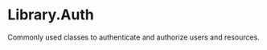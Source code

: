 Library.Auth
============

Commonly used classes to authenticate and authorize users and resources.
